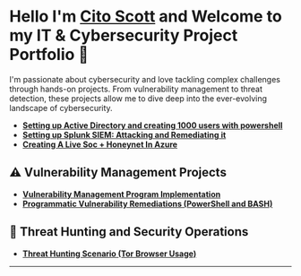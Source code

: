 #  Hello I'm <a href="www.linkedin.com/in/cito-scott-60b906123">Cito Scott</a> and Welcome to my IT & Cybersecurity Project Portfolio 🔐

I'm passionate about cybersecurity and love tackling complex challenges through hands-on projects. From vulnerability management to threat detection, these projects allow me to dive deep into the ever-evolving landscape of cybersecurity.


- **[Setting up Active Directory and creating 1000 users with powershell](https://github.com/citoscott/ActiveDirectoryLab/blob/main/README.md)**
- **[Setting up Splunk SIEM: Attacking and Remediating it](https://github.com/citoscott/Splunk-SIEM/blob/main/README.md)**
- **[Creating A Live Soc + Honeynet In Azure](https://github.com/citoscott/SocHoneynet/blob/main/README.md)**

## ⚠️ Vulnerability Management Projects

- **[Vulnerability Management Program Implementation](https://github.com/citoscott/VulnerabilityManagementProgram)**
- **[Programmatic Vulnerability Remediations (PowerShell and BASH)](https://github.com/citoscott/programmatic-vulnerability-remediations/blob/main/README.md)**

## 🚨 Threat Hunting and Security Operations

- **[Threat Hunting Scenario (Tor Browser Usage)](https://github.com/citoscott/threat-hunting-scenario-tor)**

<hr/>

